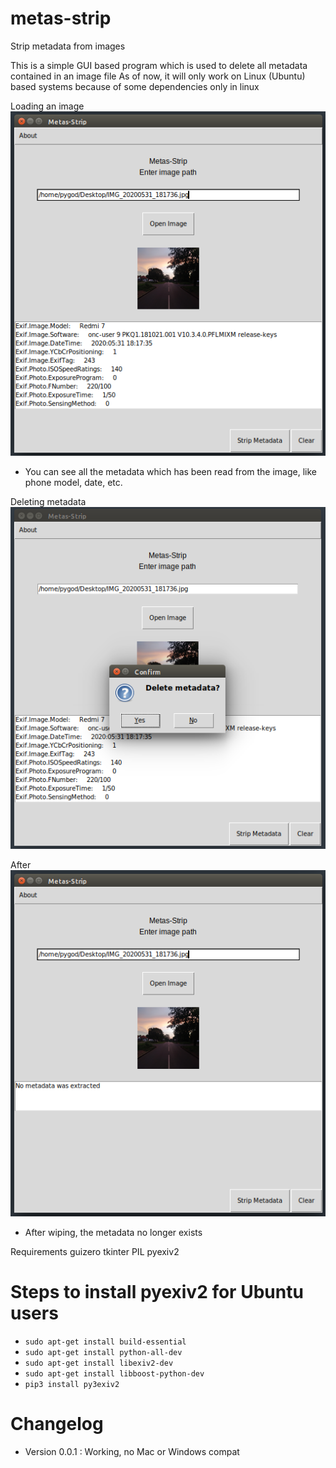 # metas-strip
Strip metadata from images

This is a simple GUI based program which is used to delete all metadata contained in an image file
As of now, it will only work on Linux (Ubuntu) based systems because of some dependencies only in linux

Loading an image
![LOAD](read.png)


- You can see all the metadata which has been read from the image, like phone model, date, etc.

Deleting metadata
![DELETE](delete.png)

After
![AFTER](after.png)

- After wiping, the metadata no longer exists


Requirements
guizero
tkinter
PIL
pyexiv2


# Steps to install pyexiv2 for Ubuntu users
- `sudo apt-get install build-essential`
- `sudo apt-get install python-all-dev`
- `sudo apt-get install libexiv2-dev`
- `sudo apt-get install libboost-python-dev`
- `pip3 install py3exiv2`

# Changelog
- Version 0.0.1 : Working, no Mac or Windows compat